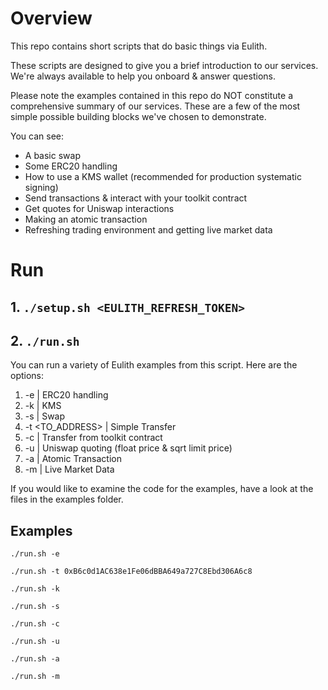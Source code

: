 # Overview
This repo contains short scripts that do basic things via Eulith. 

These scripts are designed to give you a brief introduction to our services. We're always available to help
you onboard & answer questions.

Please note the examples contained in this repo do NOT constitute a comprehensive summary of our services. These
are a few of the most simple possible building blocks we've chosen to demonstrate.

You can see:

* A basic swap
* Some ERC20 handling
* How to use a KMS wallet (recommended for production systematic signing)
* Send transactions & interact with your toolkit contract
* Get quotes for Uniswap interactions
* Making an atomic transaction
* Refreshing trading environment and getting live market data

# Run
## 1. `./setup.sh <EULITH_REFRESH_TOKEN>`
## 2. `./run.sh`

You can run a variety of Eulith examples from this script. Here are the options:
1. -e   |  ERC20 handling
2. -k   |  KMS
3. -s   |  Swap 
4. -t <TO_ADDRESS>  |  Simple Transfer
5. -c               |  Transfer from toolkit contract
6. -u | Uniswap quoting (float price & sqrt limit price)
7. -a   |  Atomic Transaction
8. -m   |  Live Market Data


If you would like to examine the code for the examples, have a look at the files in the examples folder.

## Examples
`./run.sh -e`

`./run.sh -t 0xB6c0d1AC638e1Fe06dBBA649a727C8Ebd306A6c8`

`./run.sh -k`

`./run.sh -s`

`./run.sh -c`

`./run.sh -u`

`./run.sh -a`

`./run.sh -m`
